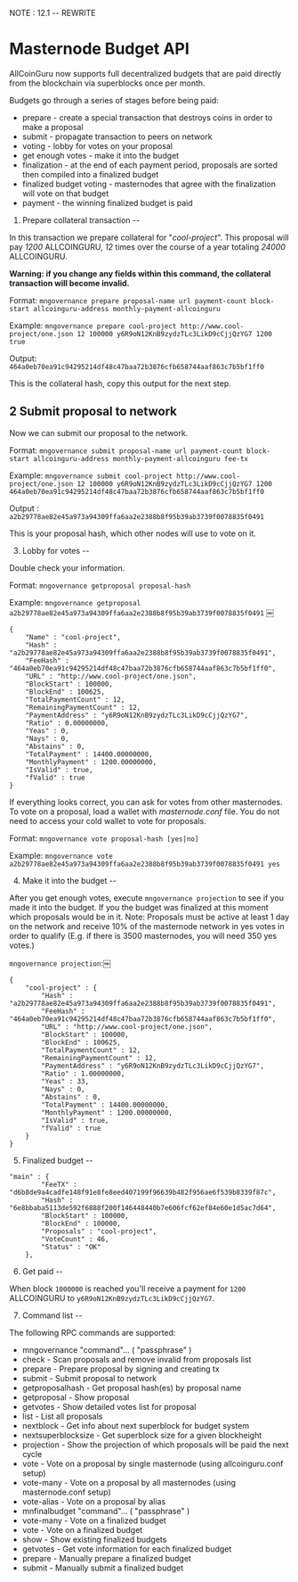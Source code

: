 NOTE : 12.1 -- REWRITE


Masternode Budget API
=======================

AllCoinGuru now supports full decentralized budgets that are paid directly from the blockchain via superblocks once per month.

Budgets go through a series of stages before being paid:
 * prepare - create a special transaction that destroys coins in order to make a proposal
 * submit - propagate transaction to peers on network
 * voting - lobby for votes on your proposal
 * get enough votes - make it into the budget
 * finalization - at the end of each payment period, proposals are sorted then compiled into a finalized budget
 * finalized budget voting - masternodes that agree with the finalization will vote on that budget
 * payment - the winning finalized budget is paid


1. Prepare collateral transaction
--

In this transaction we prepare collateral for "_cool-project_". This proposal will pay _1200_ ALLCOINGURU, _12_ times over the course of a year totaling _24000_ ALLCOINGURU.

**Warning: if you change any fields within this command, the collateral transaction will become invalid.**

Format: ```mngovernance prepare proposal-name url payment-count block-start allcoinguru-address monthly-payment-allcoinguru```

Example: ```mngovernance prepare cool-project http://www.cool-project/one.json 12 100000 y6R9oN12KnB9zydzTLc3LikD9cCjjQzYG7 1200 true```

Output: ```464a0eb70ea91c94295214df48c47baa72b3876cfb658744aaf863c7b5bf1ff0```

This is the collateral hash, copy this output for the next step.

2 Submit proposal to network
--

Now we can submit our proposal to the network.

Format: ```mngovernance submit proposal-name url payment-count block-start allcoinguru-address monthly-payment-allcoinguru fee-tx```

Example: ```mngovernance submit cool-project http://www.cool-project/one.json 12 100000 y6R9oN12KnB9zydzTLc3LikD9cCjjQzYG7 1200 464a0eb70ea91c94295214df48c47baa72b3876cfb658744aaf863c7b5bf1ff0```

Output : ```a2b29778ae82e45a973a94309ffa6aa2e2388b8f95b39ab3739f0078835f0491```

This is your proposal hash, which other nodes will use to vote on it.

3. Lobby for votes
--

Double check your information.

Format: ```mngovernance getproposal proposal-hash```

Example: ```mngovernance getproposal a2b29778ae82e45a973a94309ffa6aa2e2388b8f95b39ab3739f0078835f0491```
￼
```
{
    "Name" : "cool-project",
    "Hash" : "a2b29778ae82e45a973a94309ffa6aa2e2388b8f95b39ab3739f0078835f0491",
    "FeeHash" : "464a0eb70ea91c94295214df48c47baa72b3876cfb658744aaf863c7b5bf1ff0",
    "URL" : "http://www.cool-project/one.json",
    "BlockStart" : 100000,
    "BlockEnd" : 100625,
    "TotalPaymentCount" : 12,
    "RemainingPaymentCount" : 12,
    "PaymentAddress" : "y6R9oN12KnB9zydzTLc3LikD9cCjjQzYG7",
    "Ratio" : 0.00000000,
    "Yeas" : 0,
    "Nays" : 0,
    "Abstains" : 0,
    "TotalPayment" : 14400.00000000,
    "MonthlyPayment" : 1200.00000000,
    "IsValid" : true,
    "fValid" : true
}
```

If everything looks correct, you can ask for votes from other masternodes. To vote on a proposal, load a wallet with _masternode.conf_ file. You do not need to access your cold wallet to vote for proposals.

Format: ```mngovernance vote proposal-hash [yes|no]```

Example: ```mngovernance vote a2b29778ae82e45a973a94309ffa6aa2e2388b8f95b39ab3739f0078835f0491 yes```

4.  Make it into the budget
--

After you get enough votes, execute ```mngovernance projection``` to see if you made it into the budget. If you the budget was finalized at this moment which proposals would be in it. Note: Proposals must be active at least 1 day on the network and receive 10% of the masternode network in yes votes in order to qualify (E.g. if there is 3500 masternodes, you will need 350 yes votes.)

```mngovernance projection```:￼
```
{
    "cool-project" : {
        "Hash" : "a2b29778ae82e45a973a94309ffa6aa2e2388b8f95b39ab3739f0078835f0491",
        "FeeHash" : "464a0eb70ea91c94295214df48c47baa72b3876cfb658744aaf863c7b5bf1ff0",
        "URL" : "http://www.cool-project/one.json",
        "BlockStart" : 100000,
        "BlockEnd" : 100625,
        "TotalPaymentCount" : 12,
        "RemainingPaymentCount" : 12,
        "PaymentAddress" : "y6R9oN12KnB9zydzTLc3LikD9cCjjQzYG7",
        "Ratio" : 1.00000000,
        "Yeas" : 33,
        "Nays" : 0,
        "Abstains" : 0,
        "TotalPayment" : 14400.00000000,
        "MonthlyPayment" : 1200.00000000,
        "IsValid" : true,
        "fValid" : true
    }
}
```

5. Finalized budget
--

```
"main" : {
        "FeeTX" : "d6b8de9a4cadfe148f91e8fe8eed407199f96639b482f956ae6f539b8339f87c",
        "Hash" : "6e8bbaba5113de592f6888f200f146448440b7e606fcf62ef84e60e1d5ac7d64",
        "BlockStart" : 100000,
        "BlockEnd" : 100000,
        "Proposals" : "cool-project",
        "VoteCount" : 46,
        "Status" : "OK"
    },
```

6. Get paid
--

When block ```1000000``` is reached you'll receive a payment for ```1200``` ALLCOINGURU to ```y6R9oN12KnB9zydzTLc3LikD9cCjjQzYG7```.

7. Command list
--

The following RPC commands are supported:

 - mngovernance "command"... ( "passphrase" )
  - check              - Scan proposals and remove invalid from proposals list
  - prepare            - Prepare proposal by signing and creating tx
  - submit             - Submit proposal to network
  - getproposalhash    - Get proposal hash(es) by proposal name
  - getproposal        - Show proposal
  - getvotes           - Show detailed votes list for proposal
  - list               - List all proposals
  - nextblock          - Get info about next superblock for budget system
  - nextsuperblocksize - Get superblock size for a given blockheight
  - projection         - Show the projection of which proposals will be paid the next cycle
  - vote               - Vote on a proposal by single masternode (using allcoinguru.conf setup)
  - vote-many          - Vote on a proposal by all masternodes (using masternode.conf setup)
  - vote-alias         - Vote on a proposal by alias
 - mnfinalbudget "command"... ( "passphrase" )
  - vote-many   - Vote on a finalized budget
  - vote        - Vote on a finalized budget
  - show        - Show existing finalized budgets
  - getvotes    - Get vote information for each finalized budget
  - prepare     - Manually prepare a finalized budget
  - submit      - Manually submit a finalized budget

